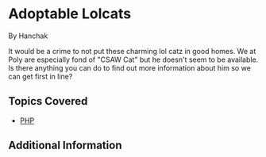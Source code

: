 # Adoptable Lolcats

By Hanchak



It would be a crime to not put these charming lol catz in good homes. We at Poly are especially fond of "CSAW Cat" but he doesn't seem to be available. Is there anything you can do to find out more information about him so we can get first in line?
## Topics Covered

- [PHP](/web-exploitation/php/what-is-php/)
## Additional Information

